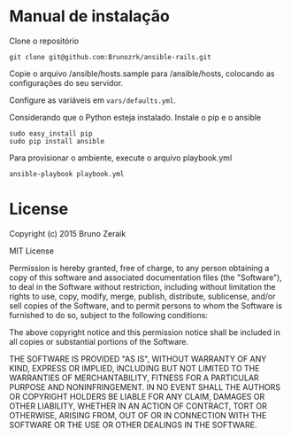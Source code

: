 # Manual de instalação

Clone o repositório

    git clone git@github.com:Brunozrk/ansible-rails.git

Copie o arquivo /ansible/hosts.sample para /ansible/hosts, colocando as configurações do seu servidor.

Configure as variáveis em `vars/defaults.yml`.

Considerando que o Python esteja instalado. Instale o pip e o ansible

    sudo easy_install pip
    sudo pip install ansible

Para provisionar o ambiente, execute o arquivo playbook.yml

    ansible-playbook playbook.yml

# License

Copyright (c) 2015 Bruno Zeraik

MIT License

Permission is hereby granted, free of charge, to any person obtaining
a copy of this software and associated documentation files (the
"Software"), to deal in the Software without restriction, including
without limitation the rights to use, copy, modify, merge, publish,
distribute, sublicense, and/or sell copies of the Software, and to
permit persons to whom the Software is furnished to do so, subject to
the following conditions:

The above copyright notice and this permission notice shall be
included in all copies or substantial portions of the Software.

THE SOFTWARE IS PROVIDED "AS IS", WITHOUT WARRANTY OF ANY KIND,
EXPRESS OR IMPLIED, INCLUDING BUT NOT LIMITED TO THE WARRANTIES OF
MERCHANTABILITY, FITNESS FOR A PARTICULAR PURPOSE AND
NONINFRINGEMENT. IN NO EVENT SHALL THE AUTHORS OR COPYRIGHT HOLDERS BE
LIABLE FOR ANY CLAIM, DAMAGES OR OTHER LIABILITY, WHETHER IN AN ACTION
OF CONTRACT, TORT OR OTHERWISE, ARISING FROM, OUT OF OR IN CONNECTION
WITH THE SOFTWARE OR THE USE OR OTHER DEALINGS IN THE SOFTWARE.
